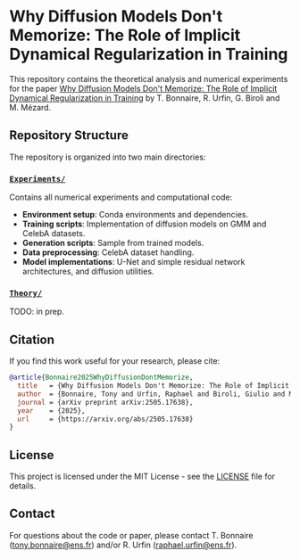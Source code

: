 # Why Diffusion Models Don't Memorize: The Role of Implicit Dynamical Regularization in Training

This repository contains the theoretical analysis and numerical experiments for the paper [Why Diffusion Models Don't Memorize: The Role of Implicit Dynamical Regularization in Training](https://arxiv.org/abs/2505.17638) by T. Bonnaire, R. Urfin, G. Biroli and M. Mézard.

## Repository Structure

The repository is organized into two main directories:

### [`Experiments/`](./Experiments/)
Contains all numerical experiments and computational code:
- **Environment setup**: Conda environments and dependencies.
- **Training scripts**: Implementation of diffusion models on GMM and CelebA datasets.
- **Generation scripts**: Sample from trained models.
- **Data preprocessing**: CelebA dataset handling.
- **Model implementations**: U-Net and simple residual network architectures, and diffusion utilities.

### [`Theory/`](./Theory/)
TODO: in prep.

## Citation

If you find this work useful for your research, please cite:

```bibtex
@article{Bonnaire2025WhyDiffusionDontMemorize,
  title   = {Why Diffusion Models Don't Memorize: The Role of Implicit Dynamical Regularization in Training},
  author  = {Bonnaire, Tony and Urfin, Raphael and Biroli, Giulio and M{\'e}zard, Marc},
  journal = {arXiv preprint arXiv:2505.17638},
  year    = {2025},
  url     = {https://arxiv.org/abs/2505.17638}
}
```

## License

This project is licensed under the MIT License - see the [LICENSE](LICENSE) file for details.

## Contact

For questions about the code or paper, please contact T. Bonnaire (tony.bonnaire@ens.fr) and/or R. Urfin (raphael.urfin@ens.fr).
